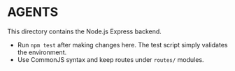 # AGENTS

This directory contains the Node.js Express backend.

- Run `npm test` after making changes here. The test script simply validates the environment.
- Use CommonJS syntax and keep routes under `routes/` modules.
